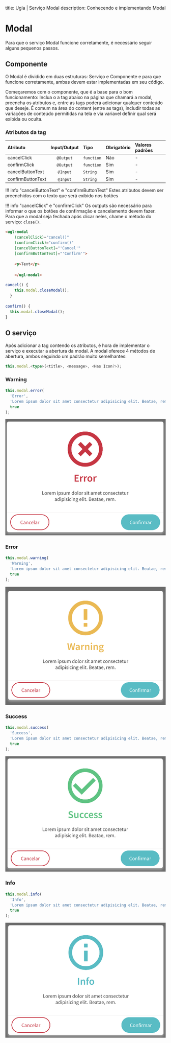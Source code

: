 title: Ugla | Serviço Modal
description: Conhecendo e implementando Modal

# Modal
Para que o serviço Modal funcione corretamente, é necessário seguir alguns pequenos passos.

## Componente
O Modal é dividido em duas estruturas: Serviço e Componente e para que funcione corretamente, ambas devem estar implementadas em seu código.

Começaremos com o componente, que é a base para o bom funcionamento:
Inclua o a tag abaixo na página que chamará a modal, preencha os atributos e, entre as tags poderá adicionar qualquer conteúdo que deseje. É comum na área do content (entre as tags), includir todas as variações de conteúdo permitidas na tela e via variavel definir qual será exibida ou oculta.

### Atributos da tag
Atributo           | Input/Output   | Tipo           | Obrigatório    | Valores padrões
:----------------- | :------------: | :--------------| :------------- | :-------------
cancelClick        | `@Output`      | `function`     | Não            | -
confirmClick       | `@Output`      | `function`     | Sim            | -
cancelButtonText   | `@Input`       | `String`       | Sim            | -
confirmButtonText  | `@Input`       | `String`       | Sim            | -

!!! info "cancelButtonText" e "confirmButtonText"
    Estes atributos devem ser preenchidos com o texto que será exibido nos botões

!!! info "cancelClick" e "confirmClick"
    Os outputs são necessário para informar o que os botões de confirmação e cancelamento devem fazer. Para que a modal seja fechada após clicar neles, chame o método do serviço: `close()`.


```html tab="HTML"
<ugl-modal
    (cancelClick)="cancel()"
    (confirmClick)="confirm()"
    [cancelButtonText]="'Cancel'"
    [confirmButtonText]="'Confirm'">
    
    <p>Text</p>
    
    </ugl-modal>
```

```typescript tab="TS"
cancel() {
    this.modal.closeModal();
  }

confirm() {
  this.modal.closeModal();
}
```

## O serviço
Após adicionar a tag contendo os atributos, é hora de implementar o serviço e executar a abertura da modal.
A modal oferece 4 métodos de abertura, ambos seguindo um padrão muito semelhantes:

```typescript
this.modal.<type>(<title>, <message>, <Has Icon?>);
```


### Warning
```typescript
this.modal.error(
  'Error',
  'Lorem ipsum dolor sit amet consectetur adipisicing elit. Beatae, rem.',
  true
);
```
[![modal-error](_images/modal-error.png)](_images/buttons.png)

### Error
```typescript
this.modal.warning(
  'Warning',
  'Lorem ipsum dolor sit amet consectetur adipisicing elit. Beatae, rem.',
  true
);
```

[![modal-warning](_images/modal-warning.png)](_images/buttons.png)


### Success
```typescript
this.modal.success(
  'Success',
  'Lorem ipsum dolor sit amet consectetur adipisicing elit. Beatae, rem.',
  true
);
```
[![modal-success](_images/modal-success.png)](_images/buttons.png)

### Info
```typescript
this.modal.info(
  'Info',
  'Lorem ipsum dolor sit amet consectetur adipisicing elit. Beatae, rem.',
  true
);
```
[![modal-info](_images/modal-info.png)](_images/buttons.png)